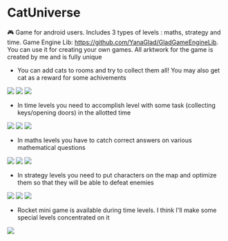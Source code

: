 # CatUniverse
🎮 Game for android users. Includes 3 types of levels : maths, strategy and time. Game Engine Lib: https://github.com/YanaGlad/GladGameEngineLib. You can use it for creating your own games. All arktwork for the game is created by me and is fully unique 

- You can add cats to rooms and try to collect them all! You may also get cat as a reward for some achivements

<img src = "https://sun9-85.userapi.com/impg/C_UF5HnMqCcXy9tNkbe52UfYFWrr8bySs1eDcQ/QUE4FoiewEc.jpg?size=789x470&quality=96&sign=4f41dcc3928742e4802ba4b51dab65d1&type=album"/>
<img src = "https://sun9-39.userapi.com/impg/NkKxijzzK-KnxM_vPGqxu5wpwotOxbTPMiHWBA/U3aA-tAhEq4.jpg?size=762x450&quality=95&sign=e4abf92f037abd8036ddc34cb4f15188&type=album"/>
<img src = "https://sun9-16.userapi.com/impg/hhQJdv53Y9fF-wEi3o9ZjxwpwHuRAbGrHKrpNw/yW92QxuyLuI.jpg?size=854x492&quality=95&sign=1f565e7072940118eb685ac9a65ba1df&type=album"/>

- In time levels you need to accomplish level with some task (collecting keys/opening doors) in the allotted time

<img src = "https://sun9-59.userapi.com/impg/aHDIYVUUfD9RopxV552rvXg3hmWV7lvlMgijaQ/x0bzT_61Bwc.jpg?size=755x450&quality=95&sign=b5f79c96081fb5db661edbe2ddfed139&type=album"/>
<img src = "https://sun9-37.userapi.com/impg/sNHZo6KFLJUbyHI9NyVFmdyCyV5p4Kenf4lj7A/0RDr2cs-M-k.jpg?size=752x453&quality=95&sign=051bed47e9ada8656ce4d0719848648b&type=album"/>
<img src = "https://sun9-10.userapi.com/impg/oR1GOnL9H-EV7iFm3rpkc3LFjMKE216vpHyLTQ/odLgAF8rAR8.jpg?size=754x456&quality=95&sign=1c8d6126ce10ddd820c3e53820a8e8e8&type=album"/>

- In maths levels you have to catch correct answers on various mathematical questions 

<img src = "https://sun9-46.userapi.com/impg/5cGHZi1JqVS6fO-f7efblcCxZZ7faYr7WgAcYQ/poB-Qsj9mEs.jpg?size=754x457&quality=95&sign=1cf3cafd0660a120cecf136f9e8a8146&type=album"/>
<img src = "https://sun9-5.userapi.com/impg/ojORWWfvnn7SFpNCdKj5kx1E1IteK2aBLtHZ7w/q6YAXH7Z8MI.jpg?size=765x449&quality=95&sign=498c3cc7b259abcd064a337b4e75fad7&type=album"/>
<img src = "https://sun9-88.userapi.com/impg/VvwTI1-pUY5ezJ5Fx2fsjr19H_iVKiywz86Xfw/7lD8RzTKc7E.jpg?size=733x461&quality=95&sign=f555f90a2de8fbdae3ae94609b920226&type=album"/>

- In strategy levels you need to put characters on the map and optimize them so that they will be able to defeat enemies

<img src = "https://sun9-67.userapi.com/impg/iGgdAWYEqWRD9RD7DxFGXDfl9v6lH9GBPSQenA/3KGwySVBcRY.jpg?size=678x453&quality=95&sign=e1d54cc424d7c05c711f3b5ba513d381&type=album"/>
<img src = "https://sun9-60.userapi.com/impg/VSive5DiAhSSzf5YaKde2yGqdm47k4cf0efe0w/WBXtGooEJng.jpg?size=760x453&quality=95&sign=f6a4c41c30a72e441ffb35912656b5f7&type=album"/>
<img src = "https://sun9-31.userapi.com/impg/E0cvz3psoCPFqNbQPpW_rhI_-rxoGZKjeleIuQ/zima7q_zf7o.jpg?size=764x456&quality=95&sign=7c67a812e2a68fb39917e1a81ed0ed88&type=album"/>

- Rocket mini game is available during time levels. I think I'll make some special levels concentrated on it

<img src = "https://sun9-46.userapi.com/impg/6MrXE-qtM99lYZVgjIFUM8A8vvIjPO7JJldxew/X1rJoN-sLL8.jpg?size=768x450&quality=95&sign=6b19c86a3da7c9ab01004b0880f6a399&type=album"/>
